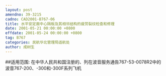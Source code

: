 ```yaml
---
layout: post
amendno: 39-3215
cadno: CAD2001-B767-06
title: 水平安定面中心隔板及其相邻结构的疲劳裂纹检查和修理
date: 2001-05-21 00:00:00 +0800
effdate: 2001-05-24 00:00:00 +0800
tag: B767
categories: 民航华北管理局适航处
author: 成树生
---
```


##适用范围:
在中华人民共和国注册的、列在波音服务通告767-53-0078R2中的波音767-200、-300和-300F系列飞机

